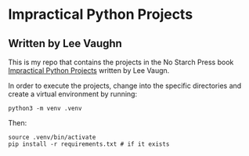 # Impractical Python Projects
## Written by Lee Vaughn

This is my repo that contains the projects in the No Starch Press book [Impractical Python Projects](https://nostarch.com/impracticalpythonprojects) written by Lee Vaugn.

In order to execute the projects, change into the specific directories and create a virtual environment by running:

```shell
python3 -m venv .venv
```

Then:

```shell
source .venv/bin/activate
pip install -r requirements.txt # if it exists
```
